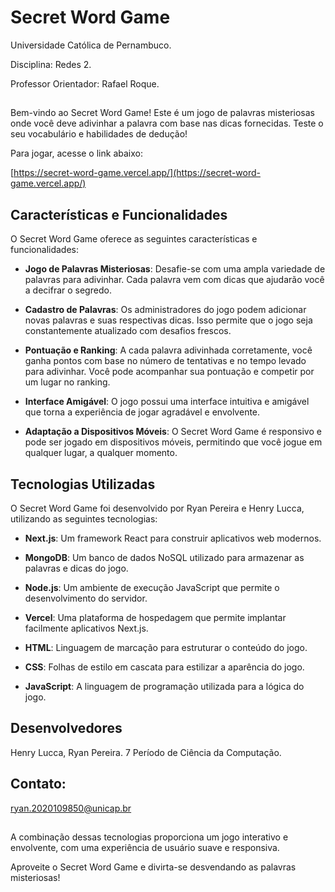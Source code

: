 # Secret Word Game

Universidade Católica de Pernambuco. 

Disciplina: Redes 2.

Professor Orientador: Rafael Roque.

##
Bem-vindo ao Secret Word Game! Este é um jogo de palavras misteriosas onde você deve adivinhar a palavra com base nas dicas fornecidas. Teste o seu vocabulário e habilidades de dedução!

Para jogar, acesse o link abaixo:

[https://secret-word-game.vercel.app/](https://secret-word-game.vercel.app/)

## Características e Funcionalidades

O Secret Word Game oferece as seguintes características e funcionalidades:

- **Jogo de Palavras Misteriosas**: Desafie-se com uma ampla variedade de palavras para adivinhar. Cada palavra vem com dicas que ajudarão você a decifrar o segredo.

- **Cadastro de Palavras**: Os administradores do jogo podem adicionar novas palavras e suas respectivas dicas. Isso permite que o jogo seja constantemente atualizado com desafios frescos.

- **Pontuação e Ranking**: A cada palavra adivinhada corretamente, você ganha pontos com base no número de tentativas e no tempo levado para adivinhar. Você pode acompanhar sua pontuação e competir por um lugar no ranking.

- **Interface Amigável**: O jogo possui uma interface intuitiva e amigável que torna a experiência de jogar agradável e envolvente.

- **Adaptação a Dispositivos Móveis**: O Secret Word Game é responsivo e pode ser jogado em dispositivos móveis, permitindo que você jogue em qualquer lugar, a qualquer momento.

## Tecnologias Utilizadas

O Secret Word Game foi desenvolvido por Ryan Pereira e Henry Lucca, utilizando as seguintes tecnologias:

- **Next.js**: Um framework React para construir aplicativos web modernos.

- **MongoDB**: Um banco de dados NoSQL utilizado para armazenar as palavras e dicas do jogo.

- **Node.js**: Um ambiente de execução JavaScript que permite o desenvolvimento do servidor.

- **Vercel**: Uma plataforma de hospedagem que permite implantar facilmente aplicativos Next.js.

- **HTML**: Linguagem de marcação para estruturar o conteúdo do jogo.

- **CSS**: Folhas de estilo em cascata para estilizar a aparência do jogo.

- **JavaScript**: A linguagem de programação utilizada para a lógica do jogo.

## Desenvolvedores

Henry Lucca, Ryan Pereira. 7 Período de Ciência da Computação.

## Contato: 
ryan.2020109850@unicap.br

##
A combinação dessas tecnologias proporciona um jogo interativo e envolvente, com uma experiência de usuário suave e responsiva.

Aproveite o Secret Word Game e divirta-se desvendando as palavras misteriosas!
